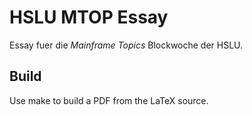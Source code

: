 ﻿# HSLU MTOP Essay

Essay fuer die *Mainframe Topics* Blockwoche der HSLU.

## Build

Use make to build a PDF from the LaTeX source.
